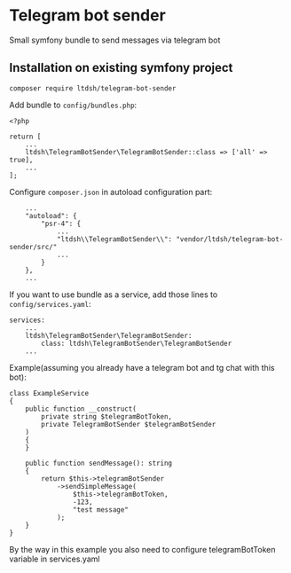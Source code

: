 # Telegram bot sender
Small symfony bundle to send messages via telegram bot

## Installation on existing symfony project

```composer require ltdsh/telegram-bot-sender```

Add bundle to `config/bundles.php`:
```
<?php

return [
    ...
    ltdsh\TelegramBotSender\TelegramBotSender::class => ['all' => true],
    ...
];
```

Configure `composer.json` in autoload configuration part:
```
    ...
    "autoload": {
        "psr-4": {
            ...
            "ltdsh\\TelegramBotSender\\": "vendor/ltdsh/telegram-bot-sender/src/"
            ...
        }
    },
    ...
```

If you want to use bundle as a service, add those lines to `config/services.yaml`:
```
services:
    ...
    ltdsh\TelegramBotSender\TelegramBotSender:
        class: ltdsh\TelegramBotSender\TelegramBotSender
    ...
```

Example(assuming you already have a telegram bot and tg chat with this bot):
```
class ExampleService
{
    public function __construct(
        private string $telegramBotToken,
        private TelegramBotSender $telegramBotSender
    )
    {
    }
    
    public function sendMessage(): string
    {
        return $this->telegramBotSender
            ->sendSimpleMessage(
                $this->telegramBotToken,
                -123,
                "test message"
            );
    }
}
```
By the way in this example you also need to configure telegramBotToken variable in services.yaml
